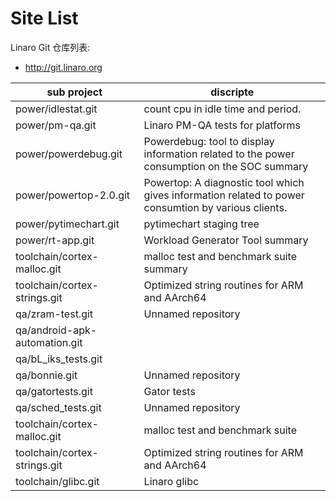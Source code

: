 # Site List


Linaro Git 仓库列表:

* http://git.linaro.org

| sub project | discripte |
| -- | -- |
|power/idlestat.git	|count cpu in idle time and period.
|power/pm-qa.git	|Linaro PM-QA tests for platforms
|power/powerdebug.git	|Powerdebug: tool to display information related to the power consumption on the SOC	summary 
|power/powertop-2.0.git	|Powertop: A diagnostic tool which gives information related to power consumtion by various clients.	
|power/pytimechart.git	|pytimechart staging tree
|power/rt-app.git	|Workload Generator Tool	summary
|toolchain/cortex-malloc.git	|malloc test and benchmark suite	summary 
|toolchain/cortex-strings.git	|Optimized string routines for ARM and AArch64
|qa/zram-test.git	|Unnamed repository
|qa/android-apk-automation.git		|
|qa/bL_iks_tests.git		|
|qa/bonnie.git	|Unnamed repository	
|qa/gatortests.git	|Gator tests
|qa/sched_tests.git	|Unnamed repository
|toolchain/cortex-malloc.git	|malloc test and benchmark suite
|toolchain/cortex-strings.git	|Optimized string routines for ARM and AArch64
|toolchain/glibc.git	|Linaro glibc